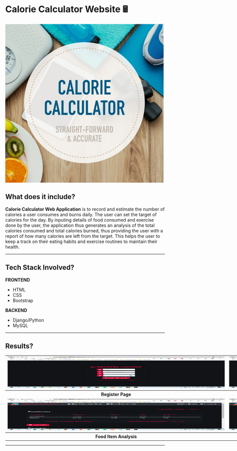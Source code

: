 # Calorie Calculator Website 🖩
<p align="left">
    <img src="results/banner_image.jpg" alt="BannerImage" width="500" height="500">
</p>


## <a name="system">What does it include?</a>

**Calorie Calculator Web Application** is to record and estimate the number of calories a user consumes and burns daily. The user can set the target of calories for the day. By inputing details of food consumed and exercise done by the user, the application thus generates an analysis of the total calories consumed and total calories burned, thus providing the user with a report of how many calories are left from the target. This helps the user to keep a track on their eating habits and exercise routines to maintain their health.

---

## <a name="system">Tech Stack Involved?</a>

**FRONTEND**
- HTML
- CSS
- Bootstrap

**BACKEND**
- Django/Python
- MySQL

---

## <a name="Results?">Results?</a>

<table style="width:2800px; border: black; margin: 0px auto;" class="skinny" cellspacing="0" cellpadding="0">
    <tr>
        <td>
            <img src="results/register_page.png" alt="Image" width="700" height="100">
        </td>
        <td>
            <img src="results/login_page.png" alt="Image" width="700" height="100">
        </td>
        <td>
            <img src="results/set_calorie.png" alt="Image" width="700" height="100">
        </td>
        <td>
            <img src="results/add_fooditem.png" alt="Image" width="700" height="100">
        </td>
    </tr>
    <tr>
        <th>Register Page</th>
        <th>Login Page</th>
        <th>Set Calorie Target</th>
        <th>Add Food Item</th>
    </tr>
    <tr>
        <td>
            <img src="results/fooditem_analysis.png" alt="Image" width="700" height="100">
        </td>
        <td>
            <img src="results/add_exercise.png" alt="Image" width="700" height="100">
        </td>
        <td>
            <img src="results/exercise_analysis.png" alt="Image" width="700" height="100">
        </td>
        <td>
            <img src="results/final_report.png" alt="Image" width="700" height="100">
        </td>
    </tr>
    <tr>
        <th>Food Item Analysis</th>
        <th>Add Exercise</th>
        <th>Exercise Analysis</th>
        <th>Final Report</th>
    </tr>  
</table>

---
